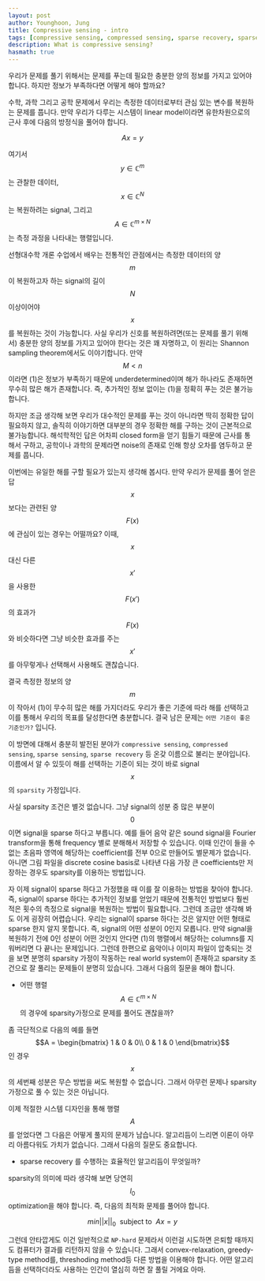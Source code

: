 ```yaml
---
layout: post
author: Younghoon, Jung
title: Compressive sensing - intro
tags: [compressive sensing, compressed sensing, sparse recovery, sparse solution, approximate solution]
description: What is compressive sensing?
hasmath: true
---
```


우리가 문제를 풀기 위해서는 문제를 푸는데 필요한 충분한 양의 정보를 가지고 있어야 합니다. 하지만 정보가 부족하다면 어떻게 해야 할까요?

<!--more-->

수학, 과학 그리고 공학 문제에서 우리는 측정한 데이터로부터 관심 있는 변수를 복원하는 문제를 풉니다. 만약 우리가 다루는 시스템이 linear model이라면 유한차원으로의 근사 후에 다음의 방정식을 풀어야 합니다. 

$$\tag{1} Ax = y$$

여기서 $$y\in\mathbb{C}^m$$는 관찰한 데이터, $$x\in\mathbb{C}^N$$는 복원하려는 signal, 그리고 $$A\in\mathbb{C}^{m \times N}$$는 측정 과정을 나타내는 행렬입니다. 

선형대수학 개론 수업에서 배우는 전통적인 관점에서는 측정한 데이터의 양 $$m$$이 복원하고자 하는 signal의 길이 $$N$$이상이어야 $$x$$를 복원하는 것이 가능합니다. 사실 우리가 신호를 복원하려면(또는 문제를 풀기 위해서) 충분한 양의 정보를 가지고 있어야 한다는 것은 꽤 자명하고, 이 원리는 Shannon sampling theorem에서도 이야기합니다. 만약 $$M < n$$이라면 (1)은 정보가 부족하기 때문에 underdetermined이며 해가 하나라도 존재하면 무수히 많은 해가 존재합니다. 즉, 추가적인 정보 없이는 (1)을 정확히 푸는 것은 불가능합니다. 

하지만 조금 생각해 보면 우리가 대수적인 문제를 푸는 것이 아니라면 딱히 정확한 답이 필요하지 않고, 솔직히 이야기하면 대부분의 경우 정확한 해를 구하는 것이 근본적으로 불가능합니다. 해석학적인 답은 어차피 closed form을 얻기 힘들기 때문에 근사를 통해서 구하고, 공학이나 과학의 문제라면 noise의 존재로 인해 항상 오차를 염두하고 문제를 풉니다.

이번에는 유일한 해를 구할 필요가 있는지 생각해 봅시다. 만약 우리가 문제를 풀어 얻은 답 $$x$$보다는 관련된 양 $$F(x)$$에 관심이 있는 경우는 어떨까요? 이때, $$x$$대신 다른 $$x'$$을 사용한 $$F(x')$$의 효과가 $$F(x)$$와 비슷하다면 그냥 비슷한 효과를 주는 $$x'$$를 아무렇게나 선택해서 사용해도 괜찮습니다.

결국 측정한 정보의 양 $$m$$이 작아서 (1)이 무수히 많은 해를 가지더라도 우리가 좋은 기준에 따라 해를 선택하고 이를 통해서 우리의 목표를 달성한다면 충분합니다. 결국 남은 문제는 `어떤 기준이 좋은 기준인가?` 입니다.

이 방면에 대해서 충분히 발전된 분야가 `compressive sensing`, `compressed sensing`, `sparse sensing`, `sparse recovery` 등 온갖 이름으로 불리는 분야입니다. 이름에서 알 수 있듯이 해를 선택하는 기준이 되는 것이 바로 signal $$x$$의 `sparsity` 가정입니다. 

사실 sparsity 조건은 별것 없습니다. 그냥 signal의 성분 중 많은 부분이 $$0$$ 이면 signal을 sparse 하다고 부릅니다. 예를 들어 음악 같은 sound signal을 Fourier transform을 통해 frequency 별로 분해해서 저장할 수 있습니다. 이때 인간이 들을 수 없는 초음파 영역에 해당하는 coefficient를 전부 0으로 만들어도 별문제가 없습니다. 아니면 그림 파일을 discrete cosine basis로 나타낸 다음 가장 큰 coefficients만 저장하는 경우도 sparsity를 이용하는 방법입니다.

자 이제 signal이 sparse 하다고 가정했을 때 이를 잘 이용하는 방법을 찾아야 합니다. 즉, signal이 sparse 하다는 추가적인 정보를 얻었기 때문에 전통적인 방법보다 훨씬 적은 횟수의 측정으로 signal을 복원하는 방법이 필요합니다. 그런데 조금만 생각해 봐도 이게 굉장히 어렵습니다. 우리는 signal이 sparse 하다는 것은 알지만 어떤 형태로 sparse 한지 알지 못합니다. 즉, signal의 어떤 성분이 0인지 모릅니다. 만약 signal을 복원하기 전에 0인 성분이 어떤 것인지 안다면 (1)의 행렬에서 해당하는 columns를 지워버리면 다 끝나는 문제입니다. 그런데 한편으로 음악이나 이미지 파일이 압축되는 것을 보면 분명히 sparsity 가정이 작동하는 real world system이 존재하고 sparsity 조건으로 잘 풀리는 문제들이 분명히 있습니다. 그래서 다음의 질문을 해야 합니다.

- 어떤 행렬 $$A\in \mathbb{C}^{m\times N}$$의 경우에 sparsity가정으로 문제를 풀어도 괜찮을까?

좀 극단적으로 다음의 예를 들면 
$$A = \begin{bmatrix}
1 & 0 & 0\\
0 & 1 & 0
\end{bmatrix}$$
인 경우 $$x$$의 세번째 성분은 무슨 방법을 써도 복원할 수 없습니다. 그래서 아무런 문제나 sparsity 가정으로 풀 수 있는 것은 아닙니다.

이제 적절한 시스템 디자인을 통해 행렬 $$A$$를 얻었다면 그 다음은 어떻게 풀지의 문제가 남습니다. 알고리듬이 느리면 이론이 아무리 아름다워도 가치가 없습니다. 그래서 다음의 질문도 중요합니다.

- sparse recovery 를 수행하는 효율적인 알고리듬이 무엇일까?

sparsity의 의미에 따라 생각해 보면 당연히 $$l_0$$ optimization을 해야 합니다. 즉, 다음의 최적화 문제를 풀어야 합니다.

$$min || x ||_0~~\textrm{subject to}~~Ax=y$$

그런데 안타깝게도 이건 일반적으로 `NP-hard` 문제라서 이런걸 시도하면 은퇴할 때까지도 컴퓨터가 결과를 리턴하지 않을 수 있습니다. 그래서 convex-relaxation, greedy-type method를, threshoding method등 다른 방법을 이용해야 합니다. 어떤 알고리듬을 선택하더라도 사용하는 인간이 열심히 하면 잘 풀릴 거에요 아마.